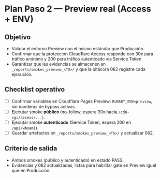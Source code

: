 # Plan Paso 2 — Preview real (Access + ENV)

## Objetivo
- Validar el entorno Preview con el mismo estándar que Producción.
- Confirmar que la protección Cloudflare Access responde con 30x para tráfico anónimo y 200 para tráfico autenticado vía Service Token.
- Garantizar que las evidencias se almacenen en `_reports/smokes_preview_<TS>/` y que la bitácora 082 registre cada ejecución.

## Checklist operativo
- [ ] Confirmar variables en Cloudflare Pages Preview: `RUNART_ENV=preview`, sin banderas de bypass activas.
- [ ] Ejecutar smoke **público** (no-follow, espera 30x hacia `/cdn-cgi/access/...`).
- [ ] Ejecutar smoke **autenticado** (Service Token, espera 200 en `/api/whoami`).
- [ ] Guardar artefactos en `_reports/smokes_preview_<TS>/` y actualizar 082.

## Criterio de salida
- Ambos smokes (público y autenticado) en estado PASS.
- Evidencias y 082 actualizadas, listas para habilitar gate en Preview igual que en Producción.

<!-- TODO(paso2-preview): revisar con Cloudflare que `ACCESS_TEST_MODE` siga en "0" para preview real; hoy wrangler.toml deja `ACCESS_TEST_MODE="1"` en env.preview. Validar también que la UI muestre banner PREVIEW (ver overrides/main.html y env-flag.js). -->
